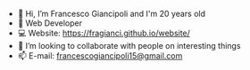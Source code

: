 - 👋 Hi, I’m Francesco Giancipoli and I'm 20 years old
- 👀 Web Developer
- 💻 Website: https://fragianci.github.io/website/
- 💞️ I’m looking to collaborate with people on interesting things
- 📫 E-mail: francescogiancipoli15@gmail.com

<!---
fragianci/fragianci is a ✨ special ✨ repository because its `README.md` (this file) appears on your GitHub profile.
You can click the Preview link to take a look at your changes.
--->
